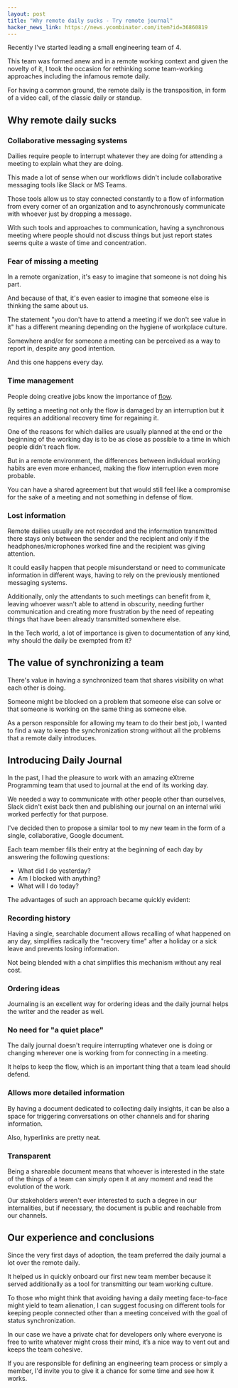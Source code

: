 ```yaml
---
layout: post
title: "Why remote daily sucks - Try remote journal"
hacker_news_link: https://news.ycombinator.com/item?id=36860819
---
```


Recently I've started leading a small engineering team of 4.

This team was formed anew and in a remote working context and given the novelty of it, I took the occasion for rethinking some team-working approaches including the infamous remote daily.

For having a common ground, the remote daily is the transposition, in form of a video call, of the classic daily or standup.

## Why remote daily sucks

### Collaborative messaging systems

Dailies require people to interrupt whatever they are doing for attending a meeting to explain what they are doing.

This made a lot of sense when our workflows didn't include collaborative messaging tools like Slack or MS Teams.

Those tools allow us to stay connected constantly to a flow of information from every corner of an organization and to asynchronously communicate with whoever just by dropping a message.

With such tools and approaches to communication, having a synchronous meeting where people should not discuss things but just report states seems quite a waste of time and concentration.

### Fear of missing a meeting

In a remote organization, it's easy to imagine that someone is not doing his part.

And because of that, it's even easier to imagine that someone else is thinking the same about us.

The statement "you don't have to attend a meeting if we don't see value in it" has a different meaning depending on the hygiene of workplace culture.

Somewhere and/or for someone a meeting can be perceived as a way to report in, despite any good intention.

And this one happens every day.

### Time management

People doing creative jobs know the importance of [flow](https://www.psychologytoday.com/us/basics/flow).

By setting a meeting not only the flow is damaged by an interruption but it requires an additional recovery time for regaining it.

One of the reasons for which dailies are usually planned at the end or the beginning of the working day is to be as close as possible to a time in which people didn't reach flow.

But in a remote environment, the differences between individual working habits are even more enhanced, making the flow interruption even more probable.

You can have a shared agreement but that would still feel like a compromise for the sake of a meeting and not something in defense of flow.

### Lost information

Remote dailies usually are not recorded and the information transmitted there stays only between the sender and the recipient and only if the headphones/microphones worked fine and the recipient was giving attention.

It could easily happen that people misunderstand or need to communicate information in different ways, having to rely on the previously mentioned messaging systems.

Additionally, only the attendants to such meetings can benefit from it, leaving whoever wasn't able to attend in obscurity, needing further communication and creating more frustration by the need of repeating things that have been already transmitted somewhere else.

In the Tech world, a lot of importance is given to documentation of any kind, why should the daily be exempted from it?

## The value of synchronizing a team

There's value in having a synchronized team that shares visibility on what each other is doing.

Someone might be blocked on a problem that someone else can solve or that someone is working on the same thing as someone else.

As a person responsible for allowing my team to do their best job, I wanted to find a way to keep the synchronization strong without all the problems that a remote daily introduces.

## Introducing Daily Journal

In the past, I had the pleasure to work with an amazing eXtreme Programming team that used to journal at the end of its working day.

We needed a way to communicate with other people other than ourselves, Slack didn't exist back then and publishing our journal on an internal wiki worked perfectly for that purpose.

I've decided then to propose a similar tool to my new team in the form of a single, collaborative, Google document.

Each team member fills their entry at the beginning of each day by answering the following questions:

- What did I do yesterday?
- Am I blocked with anything?
- What will I do today?

The advantages of such an approach became quickly evident:

### Recording history

Having a single, searchable document allows recalling of what happened on any day, simplifies radically the "recovery time" after a holiday or a sick leave and prevents losing information.

Not being blended with a chat simplifies this mechanism without any real cost.

### Ordering ideas

Journaling is an excellent way for ordering ideas and the daily journal helps the writer and the reader as well.

### No need for "a quiet place"

The daily journal doesn't require interrupting whatever one is doing or changing wherever one is working from for connecting in a meeting.

It helps to keep the flow, which is an important thing that a team lead should defend.

### Allows more detailed information

By having a document dedicated to collecting daily insights, it can be also a space for triggering conversations on other channels and for sharing information.

Also, hyperlinks are pretty neat.

### Transparent

Being a shareable document means that whoever is interested in the state of the things of a team can simply open it at any moment and read the evolution of the work.

Our stakeholders weren't ever interested to such a degree in our internalities, but if necessary, the document is public and reachable from our channels.

## Our experience and conclusions

Since the very first days of adoption, the team preferred the daily journal a lot over the remote daily.

It helped us in quickly onboard our first new team member because it served additionally as a tool for transmitting our team working culture.

To those who might think that avoiding having a daily meeting face-to-face might yield to team alienation, I can suggest focusing on different tools for keeping people connected other than a meeting conceived with the goal of status synchronization.

In our case we have a private chat for developers only where everyone is free to write whatever might cross their mind, it’s a nice way to vent out and keeps the team cohesive.

If you are responsible for defining an engineering team process or simply a member, I'd invite you to give it a chance for some time and see how it works.
